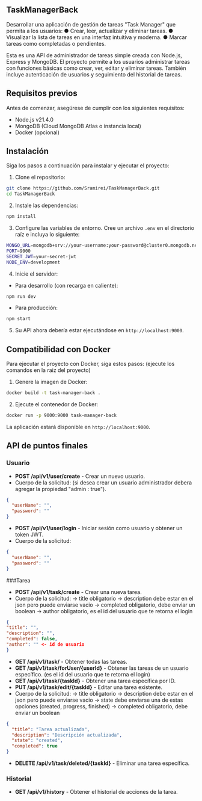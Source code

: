 ## TaskManagerBack

Desarrollar una aplicación de gestión de tareas "Task Manager" que permita a los usuarios: ● Crear, leer, actualizar y eliminar tareas. ● Visualizar la lista de tareas en una interfaz intuitiva y moderna. ● Marcar tareas como completadas o pendientes.

Esta es una API de administrador de tareas simple creada con Node.js, Express y MongoDB. El proyecto permite a los usuarios administrar tareas con funciones básicas como crear, ver, editar y eliminar tareas. También incluye autenticación de usuarios y seguimiento del historial de tareas.

## Requisitos previos

Antes de comenzar, asegúrese de cumplir con los siguientes requisitos:

- Node.js v21.4.0
- MongoDB (Cloud MongoDB Atlas o instancia local)
- Docker (opcional)

## Instalación

Siga los pasos a continuación para instalar y ejecutar el proyecto:

1. Clone el repositorio:

```bash
git clone https://github.com/Sramirei/TaskManagerBack.git
cd TaskManagerBack
```

2. Instale las dependencias:

```bash
npm install
```

3. Configure las variables de entorno. Cree un archivo `.env` en el directorio raíz e incluya lo siguiente:

```bash
MONGO_URL=mongodb+srv://your-username:your-password@cluster0.mongodb.net/TaskManager?retryWrites=true&w=majority
PORT=9000
SECRET_JWT=your-secret-jwt
NODE_ENV=development
```

4. Inicie el servidor:

- Para desarrollo (con recarga en caliente):

```bash
npm run dev
```

- Para producción:

```bash
npm start
```

5. Su API ahora debería estar ejecutándose en `http://localhost:9000`.

## Compatibilidad con Docker

Para ejecutar el proyecto con Docker, siga estos pasos: (ejecute los comandos en la raiz del proyecto)

1. Genere la imagen de Docker:

```bash
docker build -t task-manager-back .
```

2. Ejecute el contenedor de Docker:

```bash
docker run -p 9000:9000 task-manager-back
```

La aplicación estará disponible en `http://localhost:9000`.

## API de puntos finales

### Usuario

- **POST /api/v1/user/create** - Crear un nuevo usuario.
- Cuerpo de la solicitud: (si desea crear un usuario administrador debera agregar la propiedad "admin : true").

```json
{
  "userName": "",
  "password": ""
}
```

- **POST /api/v1/user/login** - Iniciar sesión como usuario y obtener un token JWT.
- Cuerpo de la solicitud:

```json
{
  "userName": "",
  "password": ""
}
```

###Tarea

- **POST /api/v1/task/create** - Crear una nueva tarea.
- Cuerpo de la solicitud:
  -> title obligatorio
  -> description debe estar en el json pero puede enviarse vacio
  -> completed obligatorio, debe enviar un boolean
  -> author obligatorio, es el id del usuario que te retorna el login

```json
{
"title": "",
"description": "",
"completed": false,
"author": "" <- id de usuario
}
```

- **GET /api/v1/task/** - Obtener todas las tareas.
- **GET /api/v1/task/forUser/{userId}** - Obtener las tareas de un usuario específico. (es el id del usuario que te retorna el login)
- **GET /api/v1/task/{taskId}** - Obtener una tarea específica por ID.
- **PUT /api/v1/task/edit/{taskId}** - Editar una tarea existente.
- Cuerpo de la solicitud:
  -> title obligatorio
  -> description debe estar en el json pero puede enviarse vacio
  -> state debe enviarse una de estas opciones (created, progress, finished)
  -> completed obligatorio, debe enviar un boolean

```json
{
  "title": "Tarea actualizada",
  "description": "Descripción actualizada",
  "state": "created",
  "completed": true
}
```

- **DELETE /api/v1/task/deleted/{taskId}** - Eliminar una tarea específica.

### Historial

- **GET /api/v1/history** - Obtener el historial de acciones de la tarea.
